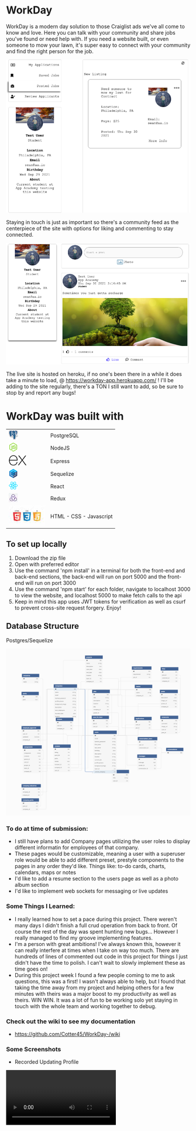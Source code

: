 # WorkDay

WorkDay is a modern day solution to those Craiglist ads we've all come to know and love. Here you can talk with your community and share jobs you've found or need help with. If you need a website built, or even someone to mow your lawn, it's super easy to connect with your community and find the right person for the job.  

![Jobs Page](./info/jobs.png)

Staying in touch is just as important so there's a community feed as the centerpiece of the site with options for liking and commenting to stay connected.

![Feed Page](./info/feed.png)

The live site is hosted on heroku, if no one's been there in a while it does take a minute to load, @ https://workday-app.herokuapp.com/ ! I'll be adding to the site regularly, there's a TON I still want to add, so be sure to stop by and report any bugs!

# WorkDay was built with
| | |
|---|---|
|![PostgreSQL](./info/postgres.png) | PostgreSQL |
|![NodeJS](./info/node.png) | NodeJS |
|![Express](./info/express.png) | Express |
|![Sequelize](./info/sequelize.png) | Sequelize |
|![React](./info/react.png) | React |
|![Redux](./info/redux.jpeg) | Redux |
|![The Basics](./info/basics.jpeg) | HTML - CSS - Javascript |


## To set up locally

1. Download the zip file
2. Open with preferred editor
3. Use the command 'npm install' in a terminal for both the front-end and back-end sections, the back-end will run on port 5000 and the front-end will run on port 3000
4. Use the command 'npm start' for each folder, navigate to localhost 3000 to view the website, and localhost 5000 to make fetch calls to the api
5. Keep in mind this app uses JWT tokens for verification as well as csurf to prevent cross-site request forgery. Enjoy!

## Database Structure

Postgres/Sequelize

![Database Screenshot](./info/workday-schema.png)

### To do at time of submission:
- I still have plans to add Company pages utilizing the user roles to display different informatin for employees of that company.
- These pages would be customizable, meaning a user with a superuser role would be able to add different preset, prestyle components to the pages in any order they'd like. Things like: to-do cards, charts, calendars, maps or notes
- I'd like to add a resume section to the users page as well as a photo album section
- I'd like to implement web sockets for messaging or live updates

### Some Things I Learned:
- I really learned how to set a pace during this project. There weren't many days I didn't finish a full crud operation from back to front. Of course the rest of the day was spent hunting new bugs... However I really managed to find my groove implementing features.
- I'm a person with great ambitions! I've always known this, however it can really interfere at times when I take on way too much. There are hundreds of lines of commented out code in this project for things I just didn't have the time to polish. I can't wait to slowly implement these as time goes on!
- During this project week I found a few people coming to me to ask questions, this was a first! I wasn't always able to help, but I found that taking the time away from my project and helping others for a few minutes with theirs was a major boost to my productivity as well as theirs. WIN WIN. It was a lot of fun to be working solo yet staying in touch with the whole team and working together to debug.

### Check out the wiki to see my documentation
- https://github.com/Cotter45/WorkDay-/wiki

### Some Screenshots

* Recorded Updating Profile

![Movie](./info/recording.mov)



